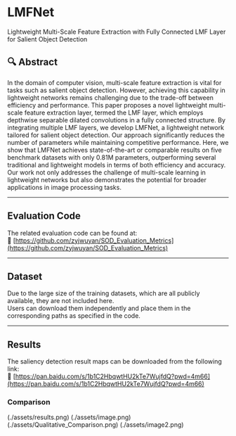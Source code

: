 # LMFNet  
Lightweight Multi-Scale Feature Extraction with Fully Connected LMF Layer for Salient Object Detection

## 🔍 Abstract  
In the domain of computer vision, multi-scale feature extraction is vital for tasks such as salient object detection.  However, achieving this capability in lightweight networks remains challenging due to the trade-off between efficiency and performance.  This paper proposes a novel lightweight multi-scale feature extraction layer, termed the LMF layer, which employs depthwise separable dilated convolutions in a fully connected structure.  By integrating multiple LMF layers, we develop LMFNet, a lightweight network tailored for salient object detection.  Our approach significantly reduces the number of parameters while maintaining competitive performance.  Here, we show that LMFNet achieves state-of-the-art or comparable results on five benchmark datasets with only 0.81M parameters, outperforming several traditional and lightweight models in terms of both efficiency and accuracy.  Our work not only addresses the challenge of multi-scale learning in lightweight networks but also demonstrates the potential for broader applications in image processing tasks.

---

## Evaluation Code  
The related evaluation code can be found at:  
🔗 [https://github.com/zyjwuyan/SOD_Evaluation_Metrics](https://github.com/zyjwuyan/SOD_Evaluation_Metrics)

---

## Dataset  
Due to the large size of the training datasets, which are all publicly available, they are not included here.  
Users can download them independently and place them in the corresponding paths as specified in the code.

---

## Results  
The saliency detection result maps can be downloaded from the following link:  
🔗 [https://pan.baidu.com/s/1b1C2HbqwtHU2kTe7WujfdQ?pwd=4m66](https://pan.baidu.com/s/1b1C2HbqwtHU2kTe7WujfdQ?pwd=4m66)  



### Comparison 
(./assets/results.png)
(./assets/image.png)
(./assets/Qualitative_Comparison.png)
(./assets/image2.png)


